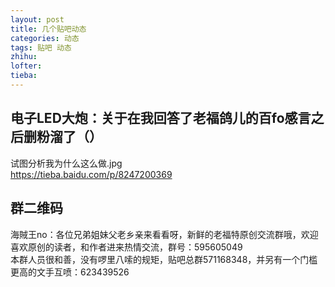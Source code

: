 ```yaml
---
layout: post
title: 几个贴吧动态
categories: 动态
tags: 贴吧 动态
zhihu: 
lofter: 
tieba: 
---
```


## 电子LED大炮：关于在我回答了老福鸽儿的百fo感言之后删粉溜了（）

试图分析我为什么这么做.jpg  
<https://tieba.baidu.com/p/8247200369>

## 群二维码

海賊王no：各位兄弟姐妹父老乡亲来看看呀，新鲜的老福特原创交流群哦，欢迎喜欢原创的读者，和作者进来热情交流，群号：595605049  
本群人员很和善，没有啰里八嗦的规矩，贴吧总群571168348，并另有一个门槛更高的文手互喷：623439526
